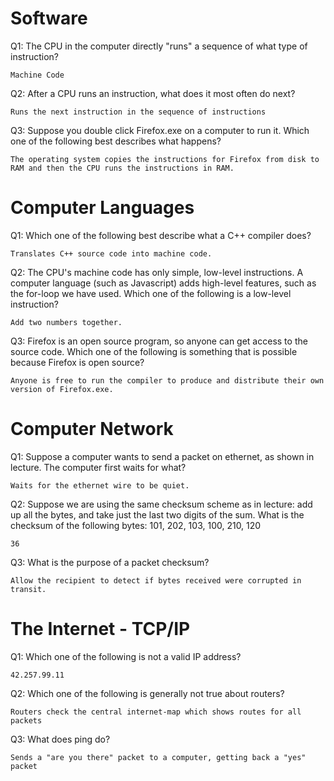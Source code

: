 # Software

Q1: The CPU in the computer directly "runs" a sequence of what type of instruction?

```
Machine Code
```

Q2: After a CPU runs an instruction, what does it most often do next?

```
Runs the next instruction in the sequence of instructions
```

Q3: Suppose you double click Firefox.exe on a computer to run it. Which one of the following best describes what happens?

```
The operating system copies the instructions for Firefox from disk to RAM and then the CPU runs the instructions in RAM.
```

# Computer Languages

Q1: Which one of the following best describe what a C++ compiler does?

```
Translates C++ source code into machine code. 
```

Q2: The CPU's machine code has only simple, low-level instructions. A computer language (such as Javascript) adds high-level features, such as the for-loop we have used. Which one of the following is a low-level instruction?

```
Add two numbers together.
```

Q3: Firefox is an open source program, so anyone can get access to the source code. Which one of the following is something that is possible because Firefox is open source?

```
Anyone is free to run the compiler to produce and distribute their own version of Firefox.exe.
```

# Computer Network

Q1: Suppose a computer wants to send a packet on ethernet, as shown in lecture. The computer first waits for what?

```
Waits for the ethernet wire to be quiet.
```

Q2: Suppose we are using the same checksum scheme as in lecture: add up all the bytes, and take just the last two digits of the sum. What is the checksum of the following bytes: 101, 202, 103, 100, 210, 120

```
36
```

Q3: What is the purpose of a packet checksum?

```
Allow the recipient to detect if bytes received were corrupted in transit.
```

# The Internet - TCP/IP

Q1: Which one of the following is not a valid IP address?

```
42.257.99.11
```
Q2: Which one of the following is generally not true about routers?

```
Routers check the central internet-map which shows routes for all packets
```
Q3: What does ping do?

```
Sends a "are you there" packet to a computer, getting back a "yes" packet
```

